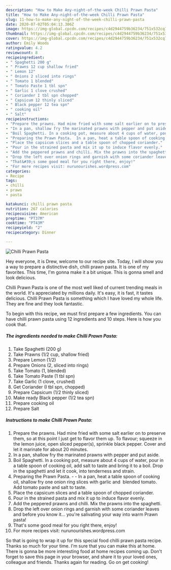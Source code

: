 ```yaml
---
description: "How to Make Any-night-of-the-week Chilli Prawn Pasta"
title: "How to Make Any-night-of-the-week Chilli Prawn Pasta"
slug: 11-how-to-make-any-night-of-the-week-chilli-prawn-pasta
date: 2020-07-02T05:04:13.306Z
image: https://img-global.cpcdn.com/recipes/c4d2944759b36234/751x532cq70/chilli-prawn-pasta-recipe-main-photo.jpg
thumbnail: https://img-global.cpcdn.com/recipes/c4d2944759b36234/751x532cq70/chilli-prawn-pasta-recipe-main-photo.jpg
cover: https://img-global.cpcdn.com/recipes/c4d2944759b36234/751x532cq70/chilli-prawn-pasta-recipe-main-photo.jpg
author: Emily Woods
ratingvalue: 4.2
reviewcount: 8
recipeingredient:
- " Spaghetti 200 g"
- " Prawns 12 cup shallow fried"
- " Lemon 12"
- " Onions 2 sliced into rings"
- " Tomato 1 blended"
- " Tomato Paste 1 tbl spn"
- " Garlic 1 clove crushed"
- " Coriander I tbl spn chopped"
- " Capsicum 12 thinly sliced"
- " Black pepper 12 tea spn"
- " cooking oil"
- " Salt"
recipeinstructions:
- "Prepare the prawns. Had mine fried with some salt earlier on to preserve them, so at this point I just get to flavor them up. To flavour; squeeze in the lemon juice, open sliced pepper(s), sprinkle black pepper. Cover and let it marinate for about 20 minutes."
- "In a pan, shallow fry the marinated prawns with pepper and put aside."
- "Boil Spaghetti. In a cooking pot, measure about 4 cups of water, pour in a table spoon of cooking oil, add salt to taste and bring it to a boil. Drop in the spaghetti and let it cook, into tenderness and strain."
- "Preparing the Prawn Pasta.  In a pan, heat a table spoon of cooking oil, shallow fry one onion ring slices with garlic and  blended tomato. Add tomato paste and salt to taste."
- "Place the capsicum slices and a table spoon of chopped coriander."
- "Pour in the strained pasta and mix it up to induce flavor evenly."
- "Add the peppered prawns and chilli. Mix the prawns into the spaghetti."
- "Drop the left over onion rings and garnish with some coriander leaves and before you know it... you&#39;re salivating your way into warm Prawn pasta!"
- "That&#39;s some good meal for you right there, enjoy!"
- "For more recipes visit: nurunourishes.wordpress.com"
categories:
- Recipe
tags:
- chilli
- prawn
- pasta

katakunci: chilli prawn pasta 
nutrition: 267 calories
recipecuisine: American
preptime: "PT37M"
cooktime: "PT43M"
recipeyield: "2"
recipecategory: Dinner

---
```



![Chilli Prawn Pasta](https://img-global.cpcdn.com/recipes/c4d2944759b36234/751x532cq70/chilli-prawn-pasta-recipe-main-photo.jpg)

Hey everyone, it is Drew, welcome to our recipe site. Today, I will show you a way to prepare a distinctive dish, chilli prawn pasta. It is one of my favorites. This time, I'm gonna make it a bit unique. This is gonna smell and look delicious.

Chilli Prawn Pasta is one of the most well liked of current trending meals in the world. It's appreciated by millions daily. It's easy, it is fast, it tastes delicious. Chilli Prawn Pasta is something which I have loved my whole life. They are fine and they look fantastic.




To begin with this recipe, we must first prepare a few ingredients. You can have chilli prawn pasta using 12 ingredients and 10 steps. Here is how you cook that.

<!--inarticleads1-->

##### The ingredients needed to make Chilli Prawn Pasta:

1. Take  Spaghetti (200 g)
1. Take  Prawns (1/2 cup, shallow fried)
1. Prepare  Lemon (1/2)
1. Prepare  Onions (2, sliced into rings)
1. Take  Tomato (1, blended)
1. Take  Tomato Paste (1 tbl spn)
1. Take  Garlic (1 clove, crushed)
1. Get  Coriander (I tbl spn, chopped)
1. Prepare  Capsicum (1/2 thinly sliced)
1. Make ready  Black pepper (1/2 tea spn)
1. Prepare  cooking oil
1. Prepare  Salt




<!--inarticleads2-->

##### Instructions to make Chilli Prawn Pasta:

1. Prepare the prawns. Had mine fried with some salt earlier on to preserve them, so at this point I just get to flavor them up. To flavour; squeeze in the lemon juice, open sliced pepper(s), sprinkle black pepper. Cover and let it marinate for about 20 minutes.
1. In a pan, shallow fry the marinated prawns with pepper and put aside.
1. Boil Spaghetti. In a cooking pot, measure about 4 cups of water, pour in a table spoon of cooking oil, add salt to taste and bring it to a boil. Drop in the spaghetti and let it cook, into tenderness and strain.
1. Preparing the Prawn Pasta. -  - In a pan, heat a table spoon of cooking oil, shallow fry one onion ring slices with garlic and  blended tomato. Add tomato paste and salt to taste.
1. Place the capsicum slices and a table spoon of chopped coriander.
1. Pour in the strained pasta and mix it up to induce flavor evenly.
1. Add the peppered prawns and chilli. Mix the prawns into the spaghetti.
1. Drop the left over onion rings and garnish with some coriander leaves and before you know it... you&#39;re salivating your way into warm Prawn pasta!
1. That&#39;s some good meal for you right there, enjoy!
1. For more recipes visit: nurunourishes.wordpress.com




So that is going to wrap it up for this special food chilli prawn pasta recipe. Thanks so much for your time. I'm sure that you can make this at home. There is gonna be more interesting food at home recipes coming up. Don't forget to save this page in your browser, and share it to your loved ones, colleague and friends. Thanks again for reading. Go on get cooking!
